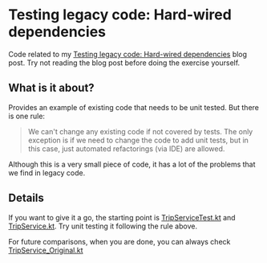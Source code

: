 Testing legacy code: Hard-wired dependencies
============================================

Code related to my [Testing legacy code: Hard-wired dependencies][1] blog post. Try not reading the blog post before doing the exercise yourself.

What is it about?
-----------------

Provides an example of existing code that needs to be unit tested. But there is one rule:

> We can't change any existing code if not covered by tests. The only exception is if we need to change the code to add unit tests, but in this case, just automated refactorings (via IDE) are allowed. 

Although this is a very small piece of code, it has a lot of the problems that we find in legacy code. 

Details
-------

If you want to give it a go, the starting point is [TripServiceTest.kt][3] and [TripService.kt][4]. Try unit testing it following the rule above.

For future comparisons, when you are done, you can always check [TripService_Original.kt][2]

[1]: http://codurance.com/2011/07/16/testing-legacy-hard-wired-dependencies/ "Testing legacy code: Hard-wired dependencies blog post"
[2]: https://github.com/sandromancuso/trip-service-kata/blob/master/kotlin/trip-service-kata/src/main/kotlin/org/craftedsw/tripservicekata/TripService_Original.kt "TripService_Original.kt"
[3]: https://github.com/sandromancuso/trip-service-kata/blob/master/kotlin/trip-service-kata/src/test/kotlin/org/craftedsw/tripservicekata/TripServiceTest.kt "TripServiceTest.kt"
[4]: https://github.com/sandromancuso/trip-service-kata/blob/master/kotlin/trip-service-kata/src/main/kotlin/org/craftedsw/tripservicekata/trip/TripService.kt "TripService.kt"

